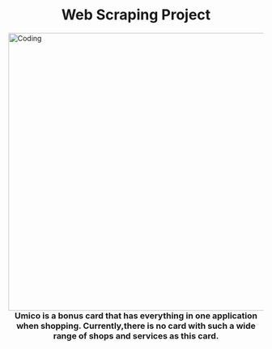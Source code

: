 <h1 align="center">Web Scraping Project</h1>
<img align="left" alt="Coding" heigth="200" width="550" src="https://www.enostech.com/wp-content/uploads/2022/04/AdobeStock_474211244.jpg">
<h3 align="center">Umico is a bonus card that has everything in one application when shopping. Currently,there is no card with such a wide range of shops and services as this card.</h3>

 
